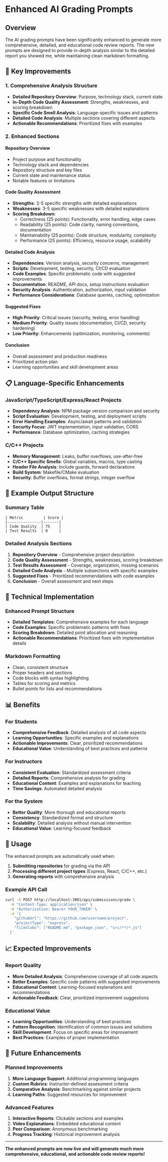 # Enhanced AI Grading Prompts

## Overview

The AI grading prompts have been significantly enhanced to generate more comprehensive, detailed, and educational code review reports. The new prompts are designed to provide in-depth analysis similar to the detailed report you showed me, while maintaining clean markdown formatting.

## 🚀 Key Improvements

### 1. **Comprehensive Analysis Structure**
- **Detailed Repository Overview**: Purpose, technology stack, current state
- **In-Depth Code Quality Assessment**: Strengths, weaknesses, and scoring breakdown
- **Specific Code Smell Analysis**: Language-specific issues and patterns
- **Detailed Code Analysis**: Multiple sections covering different aspects
- **Actionable Recommendations**: Prioritized fixes with examples

### 2. **Enhanced Sections**

#### **Repository Overview**
- Project purpose and functionality
- Technology stack and dependencies
- Repository structure and key files
- Current state and maintenance status
- Notable features or limitations

#### **Code Quality Assessment**
- **Strengths**: 3-5 specific strengths with detailed explanations
- **Weaknesses**: 3-5 specific weaknesses with detailed explanations
- **Scoring Breakdown**: 
  - Correctness (25 points): Functionality, error handling, edge cases
  - Readability (25 points): Code clarity, naming conventions, documentation
  - Maintainability (25 points): Code structure, modularity, complexity
  - Performance (25 points): Efficiency, resource usage, scalability

#### **Detailed Code Analysis**
- **Dependencies**: Version analysis, security concerns, management
- **Scripts**: Development, testing, security, CI/CD evaluation
- **Code Examples**: Specific problematic code with suggested improvements
- **Documentation**: README, API docs, setup instructions evaluation
- **Security Analysis**: Authentication, authorization, input validation
- **Performance Considerations**: Database queries, caching, optimization

#### **Suggested Fixes**
- **High Priority**: Critical issues (security, testing, error handling)
- **Medium Priority**: Quality issues (documentation, CI/CD, security hardening)
- **Low Priority**: Enhancements (optimization, monitoring, comments)

#### **Conclusion**
- Overall assessment and production readiness
- Prioritized action plan
- Learning opportunities and skill development areas

## 📋 Language-Specific Enhancements

### **JavaScript/TypeScript/Express/React Projects**
- **Dependency Analysis**: NPM package version comparison and security
- **Script Evaluation**: Development, testing, and deployment scripts
- **Error Handling Examples**: Async/await patterns and validation
- **Security Focus**: JWT implementation, input validation, CORS
- **Performance**: Database optimization, caching strategies

### **C/C++ Projects**
- **Memory Management**: Leaks, buffer overflows, use-after-free
- **C/C++ Specific Smells**: Global variables, macros, type casting
- **Header File Analysis**: Include guards, forward declarations
- **Build System**: Makefile/CMake evaluation
- **Security**: Buffer overflows, format strings, integer overflow

## 🎯 Example Output Structure

### **Summary Table**
```
| Metric         | Score |
|---------------|-------|
| Code Quality  | 75    |
| Test Results  | 0     |
```

### **Detailed Analysis Sections**
1. **Repository Overview** - Comprehensive project description
2. **Code Quality Assessment** - Strengths, weaknesses, scoring breakdown
3. **Test Results Assessment** - Coverage, organization, missing scenarios
4. **Detailed Code Analysis** - Multiple subsections with specific examples
5. **Suggested Fixes** - Prioritized recommendations with code examples
6. **Conclusion** - Overall assessment and next steps

## 🔧 Technical Implementation

### **Enhanced Prompt Structure**
- **Detailed Templates**: Comprehensive examples for each language
- **Code Examples**: Specific problematic patterns with fixes
- **Scoring Breakdown**: Detailed point allocation and reasoning
- **Actionable Recommendations**: Prioritized fixes with implementation details

### **Markdown Formatting**
- Clean, consistent structure
- Proper headers and sections
- Code blocks with syntax highlighting
- Tables for scoring and metrics
- Bullet points for lists and recommendations

## 📊 Benefits

### **For Students**
- **Comprehensive Feedback**: Detailed analysis of all code aspects
- **Learning Opportunities**: Specific examples and explanations
- **Actionable Improvements**: Clear, prioritized recommendations
- **Educational Value**: Understanding of best practices and patterns

### **For Instructors**
- **Consistent Evaluation**: Standardized assessment criteria
- **Detailed Reports**: Comprehensive analysis for grading
- **Educational Content**: Examples and explanations for teaching
- **Time Savings**: Automated detailed analysis

### **For the System**
- **Better Quality**: More thorough and educational reports
- **Consistency**: Standardized format and structure
- **Scalability**: Detailed analysis without manual intervention
- **Educational Value**: Learning-focused feedback

## 🚀 Usage

The enhanced prompts are automatically used when:
1. **Submitting repositories** for grading via the API
2. **Processing different project types** (Express, React, C/C++, etc.)
3. **Generating reports** with comprehensive analysis

### **Example API Call**
```bash
curl -X POST http://localhost:3001/api/submissions/grade \
  -H "Content-Type: application/json" \
  -H "Authorization: Bearer YOUR_TOKEN" \
  -d '{
    "githubUrl": "https://github.com/username/project",
    "projectType": "express",
    "fileGlobs": ["README.md", "package.json", "src/**/*.js"]
  }'
```

## 📈 Expected Improvements

### **Report Quality**
- **More Detailed Analysis**: Comprehensive coverage of all code aspects
- **Better Examples**: Specific code patterns with suggested improvements
- **Educational Content**: Learning-focused explanations and recommendations
- **Actionable Feedback**: Clear, prioritized improvement suggestions

### **Educational Value**
- **Learning Opportunities**: Understanding of best practices
- **Pattern Recognition**: Identification of common issues and solutions
- **Skill Development**: Focus on specific areas for improvement
- **Best Practices**: Examples of proper implementation

## 🔄 Future Enhancements

### **Planned Improvements**
1. **More Language Support**: Additional programming languages
2. **Custom Rubrics**: Instructor-defined assessment criteria
3. **Comparative Analysis**: Benchmarking against similar projects
4. **Learning Paths**: Suggested resources for improvement

### **Advanced Features**
1. **Interactive Reports**: Clickable sections and examples
2. **Video Explanations**: Embedded educational content
3. **Peer Comparison**: Anonymous benchmarking
4. **Progress Tracking**: Historical improvement analysis

---

**The enhanced prompts are now live and will generate much more comprehensive, educational, and actionable code review reports!** 
